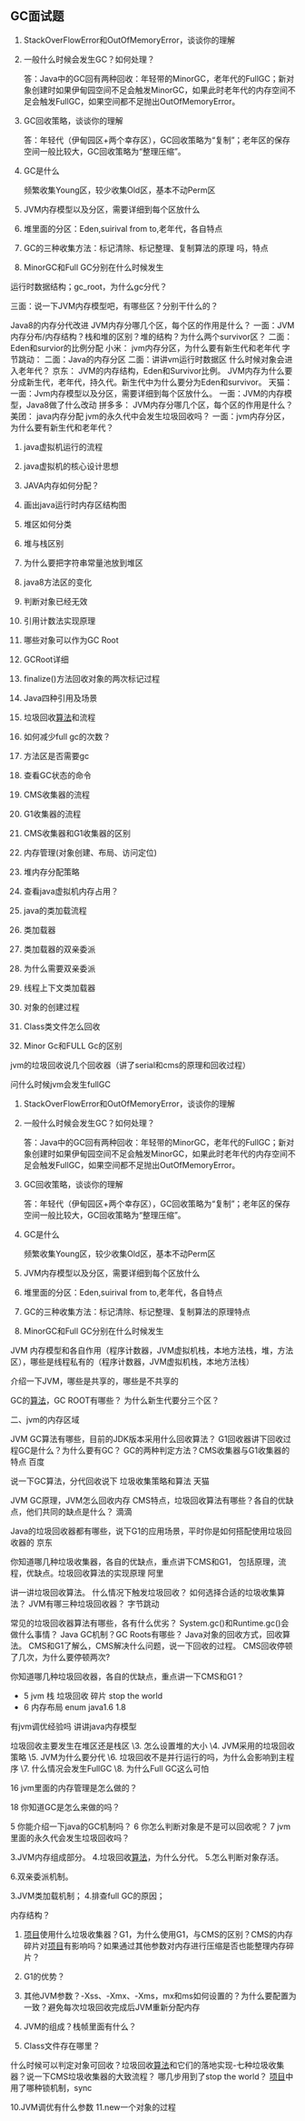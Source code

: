 ## GC面试题

1. StackOverFlowError和OutOfMemoryError，谈谈你的理解

2. 一般什么时候会发生GC？如何处理？

   答：Java中的GC回有两种回收：年轻带的MinorGC，老年代的FullGC；新对象创建时如果伊甸园空间不足会触发MinorGC，如果此时老年代的内存空间不足会触发FullGC，如果空间都不足抛出OutOfMemoryError。

3. GC回收策略，谈谈你的理解

   答：年轻代（伊甸园区+两个幸存区），GC回收策略为“复制”；老年区的保存空间一般比较大，GC回收策略为“整理压缩”。

4. GC是什么

   频繁收集Young区，较少收集Old区，基本不动Perm区

5. JVM内存模型以及分区，需要详细到每个区放什么

6. 堆里面的分区：Eden,suirival from to,老年代，各自特点

7. GC的三种收集方法：标记清除、标记整理、复制算法的原理 吗，特点

8. MinorGC和Full GC分别在什么时候发生





运行时数据结构；gc_root，为什么gc分代？



三面：说一下JVM内存模型吧，有哪些区？分别干什么的？

Java8的内存分代改进
JVM内存分哪几个区，每个区的作用是什么？
一面：JVM内存分布/内存结构？栈和堆的区别？堆的结构？为什么两个survivor区？
二面：Eden和survior的比例分配
小米：
jvm内存分区，为什么要有新生代和老年代
字节跳动：
二面：Java的内存分区
二面：讲讲vm运行时数据区
什么时候对象会进入老年代？
京东：
JVM的内存结构，Eden和Survivor比例。
JVM内存为什么要分成新生代，老年代，持久代。新生代中为什么要分为Eden和survivor。
天猫：
一面：Jvm内存模型以及分区，需要详细到每个区放什么。
一面：JVM的内存模型，Java8做了什么改动
拼多多：
JVM内存分哪几个区，每个区的作用是什么？
美团：
java内存分配
jvm的永久代中会发生垃圾回收吗？
一面：jvm内存分区，为什么要有新生代和老年代？

1.  java虚拟机运行的流程

2.  java虚拟机的核心设计思想

3.  JAVA内存如何分配？

4.  画出java运行时内存区结构图 
5.  堆区如何分类

6.  堆与栈区别

7.  为什么要把字符串常量池放到堆区

8.  java8方法区的变化

9.  判断对象已经无效

10.  引用计数法实现原理

11.  哪些对象可以作为GC Root

12.  GCRoot详细

13.  finalize()方法回收对象的两次标记过程

14.  Java四种引用及场景 
15.  垃圾回收[算法]()和流程

16.  如何减少full gc的次数？ 
17.  方法区是否需要gc

18.  查看GC状态的命令

19.  CMS收集器的流程 
20.  G1收集器的流程

21.  CMS收集器和G1收集器的区别

22.  内存管理(对象创建、布局、访问定位)

23.  堆内存分配策略 
24.  查看java虚拟机内存占用？

25.  java的类加载流程

26.  类加载器 
27.  类加载器的双亲委派

28.  为什么需要双亲委派 
29.  线程上下文类加载器 
30.  对象的创建过程 
31.  Class类文件怎么回收 
32.  Minor Gc和FULL Gc的区别

jvm的垃圾回收说几个回收器（讲了serial和cms的原理和回收过程）

问什么时候jvm会发生fullGC

1. StackOverFlowError和OutOfMemoryError，谈谈你的理解

2. 一般什么时候会发生GC？如何处理？

   答：Java中的GC回有两种回收：年轻带的MinorGC，老年代的FullGC；新对象创建时如果伊甸园空间不足会触发MinorGC，如果此时老年代的内存空间不足会触发FullGC，如果空间都不足抛出OutOfMemoryError。

3. GC回收策略，谈谈你的理解

   答：年轻代（伊甸园区+两个幸存区），GC回收策略为“复制”；老年区的保存空间一般比较大，GC回收策略为“整理压缩”。

4. GC是什么

   频繁收集Young区，较少收集Old区，基本不动Perm区

5. JVM内存模型以及分区，需要详细到每个区放什么

6. 堆里面的分区：Eden,suirival from to,老年代，各自特点

7. GC的三种收集方法：标记清除、标记整理、复制算法的原理特点

8. MinorGC和Full GC分别在什么时候发生

JVM 内存模型和各自作用（程序计数器，JVM虚拟机栈，本地方法栈，堆，方法区），哪些是线程私有的（程序计数器，JVM虚拟机栈，本地方法栈）

  介绍一下JVM，哪些是共享的，哪些是不共享的 

 GC的[算法]()，GC ROOT有哪些？
 为什么新生代要分三个区？ 

二、jvm的内存区域 

JVM GC算法有哪些，目前的JDK版本采用什么回收算法？
G1回收器讲下回收过程GC是什么？为什么要有GC？
GC的两种判定方法？CMS收集器与G1收集器的特点
百度

说一下GC算法，分代回收说下
垃圾收集策略和算法
天猫

JVM GC原理，JVM怎么回收内存
CMS特点，垃圾回收算法有哪些？各自的优缺点，他们共同的缺点是什么？
滴滴

Java的垃圾回收器都有哪些，说下G1的应用场景，平时你是如何搭配使用垃圾回收器的
京东

你知道哪几种垃圾收集器，各自的优缺点，重点讲下CMS和G1，
包括原理，流程，优缺点。垃圾回收算法的实现原理
阿里

讲一讲垃圾回收算法。
什么情况下触发垃圾回收？
如何选择合适的垃圾收集算法？
JVM有哪三种垃圾回收器？
字节跳动

常见的垃圾回收器算法有哪些，各有什么优劣？
System.gc()和Runtime.gc()会做什么事情？
Java GC机制？GC Roots有哪些？
Java对象的回收方式，回收算法。
CMS和G1了解么，CMS解决什么问题，说一下回收的过程。
CMS回收停顿了几次，为什么要停顿两次?

你知道哪几种垃圾回收器，各自的优缺点，重点讲一下CMS和G1？

- 5 jvm 栈 垃圾回收 碎片 stop the world 
- 6 内存布局 enum java1.6 1.8 

有jvm调优经验吗 讲讲java内存模型 

垃圾回收主要发生在堆区还是栈区 
 \3.   怎么设置堆的大小 
 \4.   JVM采用的垃圾回收策略 
 \5.   JVM为什么要分代 
 \6.   垃圾回收不是并行运行的吗，为什么会影响到主程序 
 \7.   什么情况会发生FullGC 
 \8.   为什么Full GC这么可怕 

 16 jvm里面的内存管理是怎么做的？ 

 18 你知道GC是怎么来做的吗？ 

 5 你能介绍一下java的GC机制吗？ 
 6 你怎么判断对象是不是可以回收呢？ 
 7 jvm里面的永久代会发生垃圾回收吗？ 

 3.JVM内存组成部分。 
 4.垃圾回收[算法]()，为什么分代。
 5.怎么判断对象存活。 

 6.双亲委派机制。 

 3.JVM类加载机制； 
 4.排查full GC的原因； 

内存结构？ 

1. [项目]()使用什么垃圾收集器？G1，为什么使用G1，与CMS的区别？CMS的内存碎片对[项目]()有影响吗？如果通过其他参数对内存进行压缩是否也能整理内存碎片？ 
2. G1的优势？ 
3. 其他JVM参数？-Xss、-Xmx、-Xms，mx和ms如何设置的？为什么要配置为一致？避免每次垃圾回收完成后JVM重新分配内存 

1. JVM的组成？栈帧里面有什么？ 
2. Class文件存在哪里？ 

什么时候可以判定对象可回收？垃圾回收[算法]()和它们的落地实现-七种垃圾收集器？说一下CMS垃圾收集器的大致流程？
哪几步用到了stop the world？
[项目]()中用了哪种锁机制，sync

 10.JVM调优有什么参数 
 11.new一个对象的过程 